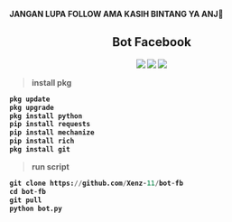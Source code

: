 <b> JANGAN LUPA FOLLOW AMA KASIH BINTANG YA ANJ🗿

<h2 align="center">Bot Facebook</h2>
<p align="center">
<img src="https://img.shields.io/static/v1?label=Bot+Facebook&message=%20&logo=nano&style=for-the-badge">
<img src="https://img.shields.io/static/v1?label=Created+By+Xenz&message=%20&logo=rust&style=for-the-badge&color=green">
<img src="https://img.shields.io/static/v1?label=version&message=1.0v&logo=apache&style=for-the-badge&color=green">
</p>

> install pkg
```python
pkg update
pkg upgrade
pkg install python
pip install requests
pip install mechanize
pip install rich
pkg install git
```
> run script
```python
git clone https://github.com/Xenz-11/bot-fb
cd bot-fb
git pull
python bot.py
```

